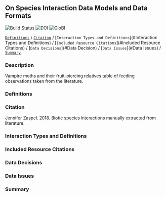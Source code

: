 ## On Species Interaction Data Models and Data Formats

[![Build Status](https://travis-ci.org/seltmann/vampire-moth-globi.svg)](https://travis-ci.org/seltmann/vampire-moth-globi) [![DOI](https://zenodo.org/badge/26293374.svg)](https://zenodo.org/badge/latestdoi/26293374) [![GloBI](http://api.globalbioticinteractions.org/interaction.svg?accordingTo=globi:seltmann/vampire-moth-globi)](http://globalbioticinteractions.org/?accordingTo=globi:seltmann/vampire-moth-globi) 

[```Definitions```](#Definitions) / [```Citation```](#Citation) / [```Interaction Types and Definitions```](#Interaction Types and Definitions) / [```Included Resource Citations```](#Included Resource Citations) / [```Data Decisions```](#Data Decision) /  [```Data Issues```](#Data Issues) / [```Summary```](#summary)


### Description

Vampire moths and their fruit-piercing relatives table of feeding observations taken from the literature. 

### Definitions

### Citation

Jennifer Zaspel. 2018. Biotic species interactions manually extracted from literature.

### Interaction Types and Definitions


### Included Resource Citations


### Data Decisions


### Data Issues


### Summary


